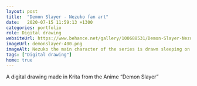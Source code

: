 ```yaml
---
layout: post
title:  "Demon Slayer - Nezuko fan art"
date:   2020-07-15 11:59:13 +1300
categories: portfolio
role: Digital drawing
websiteUrl: https://www.behance.net/gallery/100688531/Demon-Slayer-Nezuko
imageUrl: demonslayer-400.png
imageAlt: Nezuko the main character of the series is drawn sleeping on her side with her black and red hair strewn about her
tags: ["Digital drawing"]
home: true
---
```

 
A digital drawing made in Krita from the Anime “Demon Slayer”
